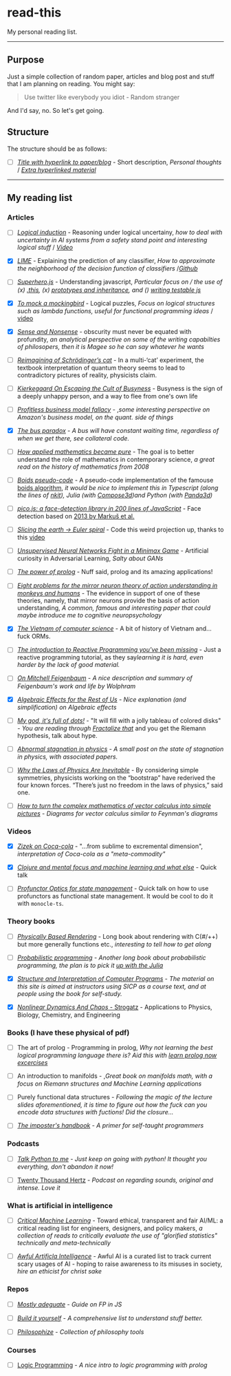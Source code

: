 # read-this

My personal reading list.

---

## Purpose

Just a simple collection of random paper, articles and blog post and stuff that I am planning on reading. You might say:

> Use twitter like everybody you idiot - Random stranger

And I'd say, no. So let's get going.

## Structure

The structure should be as follows:

- [ ] [_Title with hyperlink to paper/blog_](https://example.com/) - Short description, _Personal thoughts_ / [_Extra hyperlinked material_](https://example.com)

---

## My reading list

### Articles

- [ ] [_Logical induction_](https://arxiv.org/pdf/1609.03543.pdf) - Reasoning under logical uncertainy, _how to deal with uncertainty in AI systems from a safety stand point and interesting logical stuff_ / [_Video_](https://www.youtube.com/watch?v=gDqkCxYYDGk)

- [x] [_LIME_](https://arxiv.org/pdf/1602.04938.pdf) - Explaining the prediction of any classifier, _How to approximate the neighborhood of the decision function of classifiers_ /[_Github_](https://github.com/marcotcr/lime)

- [ ] [_Superhero.js_](http://superherojs.com/) - Understanding javascript, _Particular focus on / the use of (x) [.this](https://yehudakatz.com/2011/08/11/understanding-javascript-function-invocation-and-this/), (x) [prototypes and inheritance](https://msdn.microsoft.com/en-us/magazine/ff852808.aspx), and () [writing testable js](http://www.adequatelygood.com/Writing-Testable-JavaScript.html)_

- [x] [_To mock a mockingbird_](https://en.wikipedia.org/wiki/To_Mock_a_Mockingbird) - Logical puzzles, _Focus on logical structures such as lambda functions, useful for functional programming ideas_ / [video](https://www.youtube.com/watch?v=pAnLQ9jwN-E)

- [x] [_Sense and Nonsense_](https://www.prospectmagazine.co.uk/magazine/bryan-magee-profundity-obscurity-bad-writing) - obscurity must never be equated with profundity, _an analytical perspective on some of the writing capabilties of philosopers, then it is Magee so he can say whatever he wants_

- [ ] [_Reimagining of Schrödinger’s cat_](https://www.nature.com/articles/d41586-018-06749-8) - In a multi-‘cat’ experiment, the textbook interpretation of quantum theory seems to lead to contradictory pictures of reality, physicists claim.

- [ ] [_Kierkegaard On Escaping the Cult of Busyness_](https://iainews.iai.tv/articles/how-kierkegaards-idea-of-idleness-can-help-us-diagnose-21st-century-busyness-auid-1150?) - Busyness is the sign of a deeply unhappy person, and a way to flee from one's own life

- [ ] [_Profitless business model fallacy_](https://www.eugenewei.com/blog/2013/10/25/amazon-and-the-profitless-business-model-narrative) - ,_some interesting perspective on Amazon's business model, on the quant. side of things_

- [x] [_The bus paradox_](http://jakevdp.github.io/blog/2018/09/13/waiting-time-paradox/) - _A bus will have constant waiting time, regardless of when we get there, see collateral code._

- [ ] [_How applied mathematics became pure_](http://www.pgrim.org/philosophersannual/pa28articles/maddyhowapplied.pdf) - The goal is to better understand the role of mathematics in contemporary science, _a great read on the history of mathematics from 2008_

- [ ] [_Boids pseudo-code_](http://www.kfish.org/boids/pseudocode.html) - A pseudo-code implementation of the famouse [boids algorithm](http://www.red3d.com/cwr/boids/), _it would be nice to implement this in Typescript (along the lines of [nkit](https://github.com/nkint/boids-ts)), Julia (with [Compose3d](https://github.com/rohitvarkey/Compose3D.jl))and Python (with [Panda3d](http://www.panda3d.org/))_

- [ ] [_pico.js: a face-detection library in 200 lines of JavaScript_](https://tkv.io/posts/picojs-intro/) - Face detection based on [2013 by Markuš et al.](http://arxiv.org/abs/1305.4537)

- [ ] [_Slicing the earth -> Euler spiral_](https://arxiv.org/pdf/1202.3033.pdf) - Code this weird projection up, thanks to this [video](https://www.youtube.com/watch?v=D3tdW9l1690)

- [ ] [_Unsupervised Neural Networks Fight in a Minimax Game_](http://people.idsia.ch/~juergen/unsupervised-neural-nets-fight-minimax-game.html) - Artificial curiosity in Adversarial Learning, _Salty about GANs_

- [ ] [_The power of prolog_](https://www.metalevel.at/prolog) - Nuff said, prolog and its amazing applications!

- [ ] [_Eight problems for the mirror neuron theory of action understanding in monkeys and humans_](https://www.mitpressjournals.org/doi/pdf/10.1162/jocn.2009.21189) - The evidence in support of one of these theories, namely, that mirror neurons provide the basis of action understanding, _A common, famous and interesting paper that could maybe introduce me to cognitive neuropsychology_

- [x] [_The Vietnam of computer science_](http://blogs.tedneward.com/post/the-vietnam-of-computer-science/) - A bit of history of Vietnam and... fuck ORMs.

- [ ] [_The introduction to Reactive Programming you've been missing_](https://gist.github.com/staltz/868e7e9bc2a7b8c1f754) - Just a reactive programming tutorial, as they say*learning it is hard, even harder by the lack of good material.*

- [ ] [_On Mitchell Feigenbaum_](https://blog.stephenwolfram.com/2019/07/mitchell-feigenbaum-1944-2019-4-66920160910299067185320382/) - _A nice description and summary of Feigenbaum's work and life by Wolphram_

- [x] [_Algebraic Effects for the Rest of Us_](https://overreacted.io/algebraic-effects-for-the-rest-of-us/) - _Nice explanation (and simplification) on Algebraic effects_

- [ ] [_My god, it's full of dots!_](http://bit-player.org/2019/my-god-its-full-of-dots) - "It will fill with a jolly tableau of colored disks" - _You are reading through [Fractalize that](https://www.amazon.com/Fractalize-That-Statistical-Mathematics-Applications/dp/9813275162)_ and you get the Riemann hypothesis, talk about hype.

- [ ] [_Abnormal stagnation in physics_](http://backreaction.blogspot.com/2018/11/the-present-phase-of-stagnation-in.html) - _A small post on the state of stagnation in physics, with associated papers._

- [ ] [_Why the Laws of Physics Are Inevitable_](https://www.quantamagazine.org/how-simple-rules-bootstrap-the-laws-of-physics-20191209/) - By considering simple symmetries, physicists working on the “bootstrap” have rederived the four known forces. “There’s just no freedom in the laws of physics,” said one.

- [ ] [_How to turn the complex mathematics of vector calculus into simple pictures_](https://www.technologyreview.com/s/614704/how-to-turn-the-complex-mathematics-of-vector-calculus-into-simple-pictures/) - _Diagrams for vector calculus similar to Feynman's diagrams_

### Videos

- [x] [_Zizek on Coca-cola_](https://www.youtube.com/watch?v=SJOhtDmyy-4&feature=youtu.be) - "...from sublime to excremental dimension", _interpretation of Coca-cola as a "meta-commodity"_

- [x] [_Clojure and mental focus and machine learning and what else_](https://www.youtube.com/watch?utm_campaign=Data%20Machina&utm_medium=email&utm_source=Revue%20newsletter&v=jpFveXUe65I) - Quick talk

- [ ] [_Profunctor Optics for state management_](https://www.youtube.com/watch?v=VdiJ_vgVUgs) - Quick talk on how to use profunctors as functional state management. It would be cool to do it with `monocle-ts`.

### Theory books

- [ ] [_Physically Based Rendering_](http://www.pbr-book.org/3ed-2018/contents.html) - Long book about rendering with C(#/++) but more generally functions etc., _interesting to tell how to get along_

- [ ] [_Probabilistic programming_](http://click.revue.email/wf/click?upn=uoSvyDIrlYZBTfKX9q-2FuqLj-2B5jXID5Sk8S-2FgDa680I4JCQ256Bb14RK79DzyVNP-2B0sJdGRL5SildLFryYTPhmc6pgG0cLgrtLeInEkpZ-2FUHhLVffmJfs-2BZRaGfQCFFchj39eURFOQsFgAikevsxCkdMSZP6zENAx-2FEGfOVaaFLo-3D_EewvicOlyuKQdTY-2FN1EhW2xbLRcX0wSg-2FLgBc4p8xeKwpe-2BX2pyErSjeKbtcNdQtZVPoWLAuywGs9iXBKeRxtFgmYVidSt5N-2B2o4KtYfm4EpGEqYHWvC-2Bj1I4emzlrJ4ZsDCjll5S0R-2BQiBljJSIlVPdFk5EoamSzwYOa1IFSR9ULlStzGIBlMSK2JLXZMv-2FtP5PkjbdUWOaHCp7JT2izfOGcuECQQAewBKVsWajEEMb-2FUI6jRz8iHrbV0QouZ6CnWfyy9gJCCcqAMDFdXMeGXxWXHb7RZ7YyEjYkIjF0Wc1zsv7-2BPJT-2FHeL8-2BbPIa7t) - _Another long book about probabilistic programming, the plan is to pick it [up with the Julia](http://turing.ml/?utm_campaign=Data%20Machina&utm_medium=email&utm_source=Revue%20newsletter)_

- [x] [_Structure and Interpretation of Computer Programs_](https://mitpress.mit.edu/sites/default/files/sicp/index.html) - _The material on this site is aimed at instructors using SICP as a course text, and at people using the book for self-study._

- [x] [_Nonlinear Dynamics And Chaos_ - Strogatz](http://www.hds.bme.hu/~fhegedus/Strogatz%20-%20Nonlinear%20Dynamics%20and%20Chaos.pdf) - Applications to Physics, Biology, Chemistry, and Engineering

### Books (I have these physical of pdf)

- [ ] The art of prolog - Programming in prolog, _Why not learning the best logical programming language there is? Aid this with [learn prolog now excercises](https://github.com/mrkkrp/lpnes)_

- [ ] An introduction to manifolds - ,_Great book on manifolds math, with a focus on Riemann structures and Machine Learning applications_

- [ ] Purely functional data structures - _Following the magic of the lecture slides aforementioned, it is time to figure out how the fuck can you encode data structures with fuctions! Did the closure..._

- [ ] [_The imposter's handbook_](https://www.goodreads.com/book/show/31572054-the-imposter-s-handbook) - _A primer for self-taught programmers_

### Podcasts

- [ ] [_Talk Python to me_](https://talkpython.fm/) - _Just keep on going with python! It thought you everything, don't abandon it now!_

- [ ] [Twenty Thousand Hertz](https://www.20k.org/archive) - _Podcast on regarding sounds, original and intense. Love it_

### What is artificial in intelligence

- [ ] [_Critical Machine Learning_](https://github.com/rockita/criticalML) - Toward ethical, transparent and fair AI/ML: a critical reading list for engineers, designers, and policy makers, _a collection of reads to critically evaluate the use of "glorified statistics" technically and meta-technically_

- [ ] [_Awful Artificla Intelligence_](https://github.com/daviddao/awful-ai) - Awful AI is a curated list to track current scary usages of AI - hoping to raise awareness to its misuses in society, _hire an ethicist for christ sake_

### Repos

- [ ] [_Mostly adeguate_](https://github.com/MostlyAdequate/mostly-adequate-guide) - _Guide on FP in JS_

- [ ] [_Build it yourself_](https://github.com/danistefanovic/build-your-own-x) - _A comprehensive list to understand stuff better._

- [ ] [_Philosophize_](https://github.com/Jfaler/Philosophize) - _Collection of philosophy tools_

### Courses

- [ ] [Logic Programming](https://www3.risc.jku.at/education/courses/ws2017/logic-programming/) - _A nice intro to logic programming with prolog_